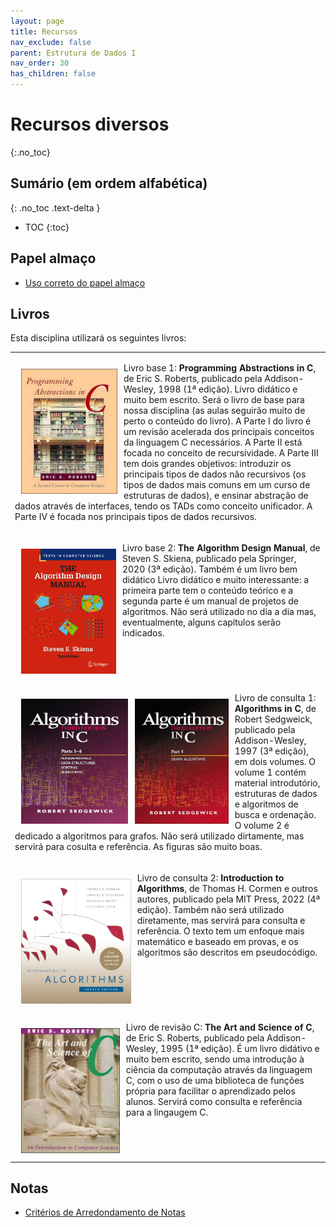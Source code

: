 ```yaml
---
layout: page
title: Recursos
nav_exclude: false
parent: Estrutura de Dados I
nav_order: 30
has_children: false
---
```


# Recursos diversos
{:.no_toc}

## Sumário (em ordem alfabética)
{: .no_toc .text-delta }

* TOC
{:toc}

## Papel almaço
* [Uso correto do papel almaço](/assets/docs/uso_papel_almaco.pdf)

## Livros
Esta disciplina utilizará os seguintes livros:

<table>
  <tr>
    <td>
      <p><img src="/assets/disciplinas/ed1/roberts2.png"
             alt="Programming Abstractions in C"
             style="float:left;height:200px;clear:both;margin: 10px 10px 10px 10px;" />
             Livro base 1: <b>Programming Abstractions in C</b>, de Eric S. Roberts,
             publicado pela Addison-Wesley, 1998 (1ª edição). Livro didático e muito
             bem escrito. Será o livro de base para nossa disciplina (as aulas seguirão
             muito de perto o conteúdo do livro). A Parte I do livro é um revisão
             acelerada dos principais conceitos da linguagem C necessários. A Parte II
             está focada no conceito de recursividade. A Parte III tem dois grandes
             objetivos: introduzir os principais tipos de dados não recursivos (os
             tipos de dados mais comuns em um curso de estruturas de dados), e
             ensinar abstração de dados através de interfaces, tendo os TADs como
             conceito unificador. A Parte IV é focada nos principais tipos de dados
             recursivos.</p>
    </td>
  </tr>
  <tr>
    <td>
      <p><img src="/assets/disciplinas/ed1/skiena_manual3ed.jpg"
              alt="The Algorithm Design Manual"
              style="float:left;height:200px;clear:both;margin: 10px 10px 10px 10px;" />
         Livro base 2: <b>The Algorithm Design Manual</b>, de Steven S. Skiena,
         publicado pela Springer, 2020 (3ª edição). Também é um livro bem didático
         Livro didático e muito interessante: a primeira parte tem o conteúdo teórico
         e a segunda parte é um manual de projetos de algoritmos. Não será utilizado
         no dia a dia mas, eventualmente, alguns capítulos serão indicados.</p>
    </td>
  </tr>
  <tr>
    <td>
      <p><img src="/assets/disciplinas/ed1/sedgewick_3ed.jpg"
              alt="Algorithms in"
              style="float:left;height:200px;clear:both;margin: 10px 10px 10px 10px;" />
         Livro de consulta 1: <b>Algorithms in C</b>, de Robert Sedgweick, publicado pela
         Addison-Wesley, 1997 (3ª edição), em dois volumes. O volume 1 contém
         material introdutório, estruturas de dados e algoritmos de busca e ordenação.
         O volume 2 é dedicado a algoritmos para grafos. Não será utilizado dirtamente,
         mas servirá para cosulta e referência. As figuras são muito boas.</p>
    </td>
  </tr>
  <tr>
    <td>
      <p><img src="/assets/disciplinas/ed1/cormen4ed.jpg"
              alt="Introduction to Algorithms"
              style="float:left;height:200px;clear:both;margin: 10px 10px 10px 10px;" />
         Livro de consulta 2: <b>Introduction to Algorithms</b>, de Thomas H. Cormen e
         outros autores, publicado pela MIT Press, 2022 (4ª edição). Também não será
         utilizado diretamente, mas servirá para consulta e referência. O texto tem um
         enfoque mais matemático e baseado em provas, e os algoritmos são descritos em
         pseudocódigo.</p>
    </td>
  </tr>
  <tr>
    <td>
      <p><img src="/assets/disciplinas/ed1/roberts1.png"
              alt="The Art and Science of C"
              style="float:left;height:200px;clear:both;margin: 10px 10px 10px 10px;" />
         Livro de revisão C: <b>The Art and Science of C</b>, de Eric S. Roberts,
         publicado pela Addison-Wesley, 1995 (1ª edição). É um livro didátivo e muito
         bem escrito, sendo uma introdução à ciência da computação através da linguagem C,
         com o uso de uma biblioteca de funções própria para facilitar o aprendizado
         pelos alunos. Servirá como consulta e referência para a lingaugem C.</p>
    </td>
  </tr>
</table>

## Notas
* [Critérios de Arredondamento de Notas](/assets/docs/arredondamento.pdf)  

